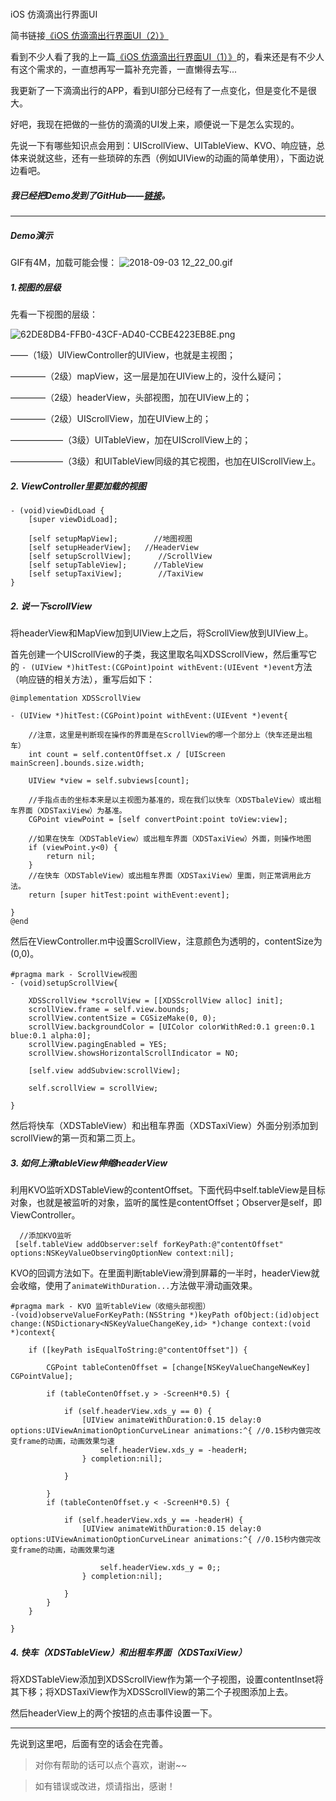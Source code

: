 #
iOS 仿滴滴出行界面UI

简书链接[《iOS 仿滴滴出行界面UI（2）》](https://www.jianshu.com/p/e770908825f0)

看到不少人看了我的上一篇[《iOS 仿滴滴出行界面UI（1）》](https://www.jianshu.com/p/239b65caa677)的，看来还是有不少人有这个需求的，一直想再写一篇补充完善，一直懒得去写...

我更新了一下滴滴出行的APP，看到UI部分已经有了一点变化，但是变化不是很大。

好吧，我现在把做的一些仿的滴滴的UI发上来，顺便说一下是怎么实现的。

先说一下有哪些知识点会用到：UIScrollView、UITableView、KVO、响应链，总体来说就这些，还有一些琐碎的东西（例如UIView的动画的简单使用），下面边说边看吧。

##### 我已经把Demo发到了GitHub——[链接](https://github.com/1533889695/DiDiChuXing)。

---

##### Demo演示
GIF有4M，加载可能会慢：
![2018-09-03 12_22_00.gif](https://upload-images.jianshu.io/upload_images/11158342-b99a73ee2c555105.gif?imageMogr2/auto-orient/strip)

##### 1.视图的层级
先看一下视图的层级：

![62DE8DB4-FFB0-43CF-AD40-CCBE4223EB8E.png](https://upload-images.jianshu.io/upload_images/11158342-d38caa85cd0b5de8.png?imageMogr2/auto-orient/strip%7CimageView2/2/w/1240)

——（1级）UIViewController的UIView，也就是主视图；

————（2级）mapView，这一层是加在UIView上的，没什么疑问；

————（2级）headerView，头部视图，加在UIView上的；

————（2级）UIScrollView，加在UIView上的；

——————（3级）UITableView，加在UIScrollView上的；

——————（3级）和UITableView同级的其它视图，也加在UIScrollView上。

##### 2. ViewController里要加载的视图

```objc
- (void)viewDidLoad {
    [super viewDidLoad];

    [self setupMapView];        //地图视图
    [self setupHeaderView];   //HeaderView
    [self setupScrollView];      //ScrollView
    [self setupTableView];      //TableView
    [self setupTaxiView];        //TaxiView
}
```
##### 2. 说一下scrollView

将headerView和MapView加到UIView上之后，将ScrollView放到UIView上。

首先创建一个UIScrollView的子类，我这里取名叫XDSScrollView，然后重写它的
`- (UIView *)hitTest:(CGPoint)point withEvent:(UIEvent *)event`方法（响应链的相关方法），重写后如下：
```objc
@implementation XDSScrollView

- (UIView *)hitTest:(CGPoint)point withEvent:(UIEvent *)event{

    //注意，这里是判断现在操作的界面是在ScrollView的哪一个部分上（快车还是出租车）
    int count = self.contentOffset.x / [UIScreen mainScreen].bounds.size.width;
    
    UIView *view = self.subviews[count];

    //手指点击的坐标本来是以主视图为基准的，现在我们以快车（XDSTbaleView）或出租车界面（XDSTaxiView）为基准。
    CGPoint viewPoint = [self convertPoint:point toView:view];
    
    //如果在快车（XDSTableView）或出租车界面（XDSTaxiView）外面，则操作地图
    if (viewPoint.y<0) {
        return nil;
    }
    //在快车（XDSTableView）或出租车界面（XDSTaxiView）里面，则正常调用此方法。
    return [super hitTest:point withEvent:event];
   
}
@end
```

然后在ViewController.m中设置ScrollView，注意颜色为透明的，contentSize为(0,0)。

```objc
#pragma mark - ScrollView视图
- (void)setupScrollView{
    
    XDSScrollView *scrollView = [[XDSScrollView alloc] init];
    scrollView.frame = self.view.bounds;
    scrollView.contentSize = CGSizeMake(0, 0);
    scrollView.backgroundColor = [UIColor colorWithRed:0.1 green:0.1 blue:0.1 alpha:0];
    scrollView.pagingEnabled = YES;
    scrollView.showsHorizontalScrollIndicator = NO;
    
    [self.view addSubview:scrollView];
    
    self.scrollView = scrollView;

}
```
然后将快车（XDSTableView）和出租车界面（XDSTaxiView）外面分别添加到scrollView的第一页和第二页上。

##### 3. 如何上滑tableView伸缩headerView

利用KVO监听XDSTableView的contentOffset。下面代码中self.tableView是目标对象，也就是被监听的对象，监听的属性是contentOffset；Observer是self，即ViewController。
```objc
  //添加KVO监听
 [self.tableView addObserver:self forKeyPath:@"contentOffset" options:NSKeyValueObservingOptionNew context:nil];
```
KVO的回调方法如下。在里面判断tableView滑到屏幕的一半时，headerView就会收缩，使用了`animateWithDuration...`方法做平滑动画效果。
```objc
#pragma mark - KVO 监听tableView（收缩头部视图）
-(void)observeValueForKeyPath:(NSString *)keyPath ofObject:(id)object change:(NSDictionary<NSKeyValueChangeKey,id> *)change context:(void *)context{
    
    if ([keyPath isEqualToString:@"contentOffset"]) {
        
        CGPoint tableContenOffset = [change[NSKeyValueChangeNewKey] CGPointValue];
        
        if (tableContenOffset.y > -ScreenH*0.5) {
            
            if (self.headerView.xds_y == 0) {
                [UIView animateWithDuration:0.15 delay:0 options:UIViewAnimationOptionCurveLinear animations:^{ //0.15秒内做完改变frame的动画，动画效果匀速
                    self.headerView.xds_y = -headerH;
                } completion:nil];
                
            }
            
        }
        if (tableContenOffset.y < -ScreenH*0.5) {
            
            if (self.headerView.xds_y == -headerH) {
                [UIView animateWithDuration:0.15 delay:0 options:UIViewAnimationOptionCurveLinear animations:^{ //0.15秒内做完改变frame的动画，动画效果匀速
                    
                    self.headerView.xds_y = 0;;
                } completion:nil];
                
            }
        }
    }
    
}
```

##### 4. 快车（XDSTableView）和出租车界面（XDSTaxiView）

将XDSTableView添加到XDSScrollView作为第一个子视图，设置contentInset将其下移；将XDSTaxiView作为XDSScrollView的第二个子视图添加上去。

然后headerView上的两个按钮的点击事件设置一下。

---

先说到这里吧，后面有空的话会在完善。

> 对你有帮助的话可以点个喜欢，谢谢~~

> 如有错误或改进，烦请指出，感谢！

